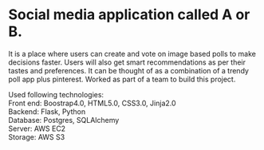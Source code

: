 # Social media application called A or B. 

It is a place where users can create and vote on image based polls to make decisions faster. Users will also get smart recommendations as per their tastes and preferences. It can be thought of as a combination of a trendy poll app plus pinterest. Worked as part of a team to build this project.

Used following technologies:<br>
Front end: Boostrap4.0, HTML5.0, CSS3.0, Jinja2.0 <br>
Backend: Flask, Python <br>
Database: Postgres, SQLAlchemy <br>
Server: AWS EC2 <br>
Storage: AWS S3 <br>





